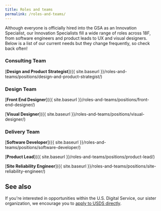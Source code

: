 ```yaml
---
title: Roles and teams
permalink: /roles-and-teams/
---
```

Although everyone is officially hired into the GSA as an Innovation Specialist, our Innovation Specialists fill a wide range of roles across 18F, from software engineers and product leads to UX and visual designers. Below is a list of our current needs but they change frequently, so check back often!

### Consulting Team
[**Design and Product Strategist**]({{ site.baseurl }}/roles-and-teams/positions/design-and-product-strategist/)

### Design Team

[**Front End Designer**]({{ site.baseurl }}/roles-and-teams/positions/front-end-designer/)

[**Visual Designer**]({{ site.baseurl }}/roles-and-teams/positions/visual-designer/)

### Delivery Team

[**Software Developer**]({{ site.baseurl }}/roles-and-teams/positions/software-developer/)

[**Product Lead**]({{ site.baseurl }}/roles-and-teams/positions/product-lead/)

[**Site Reliability Engineer**]({{ site.baseurl }}/roles-and-teams/positions/site-reliability-engineer/)

## See also
If you're interested in opportunities within the U.S. Digital Service, our sister organization, we encourage you to [apply to USDS directly](https://www.whitehouse.gov/digital/united-states-digital-service).
